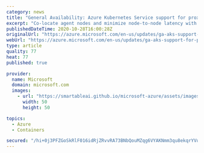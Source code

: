 ```yaml
---
category: news
title: "General Availability: Azure Kubernetes Service support for proximity placement groups"
excerpt: "Co-locate agent nodes and minimize node-to-node latency with AKS support for proximity placement groups."
publishedDateTime: 2020-10-28T16:00:28Z
originalUrl: "https://azure.microsoft.com/en-us/updates/ga-aks-support-for-proximity-placement-groups/"
webUrl: "https://azure.microsoft.com/en-us/updates/ga-aks-support-for-proximity-placement-groups/"
type: article
quality: 77
heat: 77
published: true

provider:
  name: Microsoft
  domain: microsoft.com
  images:
    - url: "https://smartableai.github.io/microsoft-azure/assets/images/organizations/microsoft.com-50x50.jpg"
      width: 50
      height: 50

topics:
  - Azure
  - Containers

secured: "/hi+0j3PFZGoSkRlF016idRjZRvvRA73BNbQouMZqg6VYAKNmm3qu8ekqrYVub0PVZ1m+jkkOjY3IlLBielq6yF5xaocv1ES3tEYJqBXV1ZfIwq8PW+g7OBAg6HTKQwJbxRBpPOaFTC37B8l3LsOYCPyDzkmSJa9ifir+rBtc4Eed9676Rh8ZiAPQeX7L+WBa5rVU+dqSnhHNvY0/aXS6fcYWtFONJ8JbCD9H0Az1f4jjXYtvUUxKBAo8vBAv+3Ns6uR9XvLfYtPM4WZWtaz+faThgu5Id2SVJjwImmF352X9LfxJS+9AUEpqzenS3t43EenFLVzDtxt/lv8pHz+gmJWzE+68dfp5kP6qwLRz30=;Rz0AnnhtK/DLoKV4PQEn2w=="
---
```


